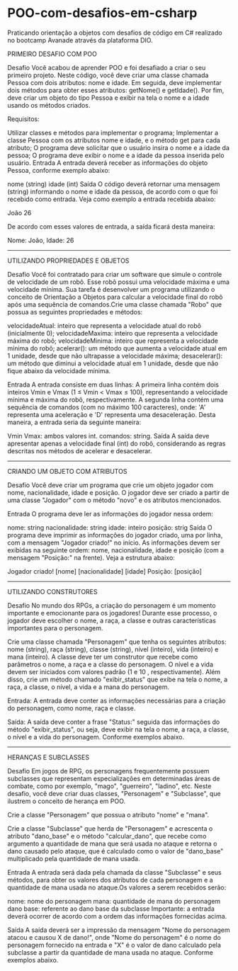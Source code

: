 # POO-com-desafios-em-csharp
 Praticando orientação a objetos com desafios de código em C# realizado no bootcamp Avanade através da plataforma DIO.

 PRIMEIRO DESAFIO COM POO

Desafio
Você acabou de aprender POO e foi desafiado a criar o seu primeiro projeto. Neste código, você deve criar uma classe chamada Pessoa com dois atributos: nome e idade. Em seguida, deve implementar dois métodos para obter esses atributos: getNome() e getIdade(). Por fim, deve criar um objeto do tipo Pessoa e exibir na tela o nome e a idade usando os métodos criados.

Requisitos:

Utilizar classes e métodos para implementar o programa;
Implementar a classe Pessoa com os atributos nome e idade, e o método get para cada atributo;
O programa deve solicitar que o usuário insira o nome e a idade da pessoa;
O programa deve exibir o nome e a idade da pessoa inserida pelo usuário.
Entrada
A entrada deverá receber as informações do objeto Pessoa, conforme exemplo abaixo:

nome (string)
idade (int)
Saída
O código deverá retornar uma mensagem (string) informando o nome e idade da pessoa, de acordo com o que foi recebido como entrada. Veja como exemplo a entrada recebida abaixo:

João
26

De acordo com esses valores de entrada, a saída ficará desta maneira:

Nome: João, Idade: 26

----------------------------------------------------------------------
UTILIZANDO PROPRIEDADES E OBJETOS

Desafio
Você foi contratado para criar um software que simule o controle de velocidade de um robô. Esse robô possui uma velocidade máxima e uma velocidade mínima. Sua tarefa é desenvolver um programa  utilizando o conceito de Orientação a Objetos para calcular a velocidade final do robô após uma sequência de comandos.Crie uma classe chamada "Robo" que possua as seguintes propriedades e métodos:

velocidadeAtual: inteiro que representa a velocidade atual do robô (inicialmente 0);
velocidadeMaxima: inteiro que representa a velocidade máxima do robô;
velocidadeMinima: inteiro que representa a velocidade mínima do robô;
acelerar(): um método que aumenta a velocidade atual em 1 unidade, desde que não ultrapasse a velocidade máxima;
desacelerar(): um método que diminui a velocidade atual em 1 unidade, desde que não fique abaixo da velocidade mínima.

Entrada
A entrada consiste em duas linhas: A primeira linha contém dois inteiros Vmin e Vmax (1 ≤ Vmin < Vmax ≤ 100), representando a velocidade mínima e máxima do robô, respectivamente.
A segunda linha contém uma sequência de comandos (com no máximo 100 caracteres), onde: 'A' representa uma aceleração e 'D' representa uma desaceleração. Desta maneira, a entrada seria da seguinte maneira:

Vmin Vmax: ambos valores int.
comandos: string.
Saída
A saída deve apresentar apenas a velocidade final (int)  do robô, considerando as regras descritas nos métodos de acelerar e desacelerar.

----------------------------------------------------------------------
CRIANDO UM OBJETO COM ATRIBUTOS

Desafio
Você deve criar um programa que crie um objeto jogador com nome, nacionalidade, idade e posição. O jogador deve ser criado a partir de uma classe "Jogador" com o método "novo" e os atributos mencionados.

Entrada
O programa deve ler as informações do jogador nessa ordem: 

nome: string
nacionalidade: string
idade: inteiro
posição: strig
Saída
O programa deve imprimir as informações do jogador criado, uma por linha, com a mensagem "Jogador criado!" no início. As informações devem ser exibidas na seguinte ordem: nome, nacionalidade, idade e posição (com a mensagem "Posição:" na frente). Veja a estrutura abaixo:

Jogador criado!
[nome]
[nacionalidade]
[idade]
Posição: [posição]

----------------------------------------------------------------------
UTILIZANDO CONSTRUTORES

Desafio
No mundo dos RPGs, a criação do personagem é um momento importante e emocionante para os jogadores! Durante esse processo, o jogador deve escolher o nome, a raça, a classe e outras características importantes para o personagem.

Crie uma classe chamada "Personagem" que tenha os seguintes atributos: nome (string), raça (string), classe (string), nível (inteiro), vida (inteiro) e mana (inteiro). A classe deve ter um construtor que recebe como parâmetros o nome, a raça e a classe do personagem. O nível e a vida devem ser iniciados com valores padrão (1 e 10 , respectivamente). Além disso, crie um método chamado "exibir_status" que exibe na tela o nome, a raça, a classe, o nível, a vida e a mana do personagem.

Entrada:
A entrada deve conter as informações necessárias para a criação do personagem, como nome, raça e classe.

Saída:
A saída deve conter a frase "Status:" seguida das informações do método "exibir_status", ou seja, deve exibir na tela o nome, a raça, a classe, o nível e a vida do personagem. Conforme exemplos abaixo.

----------------------------------------------------------------------
HERANÇAS E SUBCLASSES

Desafio
Em jogos de RPG, os personagens frequentemente possuem subclasses que representam especializações em determinadas áreas de combate, como por exemplo, "mago", "guerreiro", "ladino", etc. Neste desafio, você deve criar duas classes, "Personagem" e "Subclasse", que ilustrem o conceito de herança em POO.

Crie a classe "Personagem" que possua o atributo "nome" e "mana".

Crie a classe "Subclasse" que herda de "Personagem" e acrescenta o atributo "dano_base" e o método "calcular_dano", que recebe como argumento a quantidade de mana que será usada no ataque e retorna o dano causado pelo ataque, que é calculado como o valor de "dano_base" multiplicado pela quantidade de mana usada.

Entrada
A entrada será dada pela chamada da classe "Subclasse" e seus métodos, para obter os valores dos atributos de cada personagem e a quantidade de mana usada no ataque.Os valores a serem recebidos serão:

nome: nome do personagem
mana: quantidade de mana do personagem
dano base: referente ao dano base da subclasse
Importante: a entrada deverá ocorrer de acordo com a ordem das informações fornecidas acima.

Saída
A saída deverá ser a impressão da mensagem "Nome do personagem atacou e causou X de dano!", onde "Nome do personagem" é o nome do personagem fornecido na entrada e "X" é o valor de dano calculado pela subclasse a partir da quantidade de mana usada no ataque. Conforme exemplos abaixo.